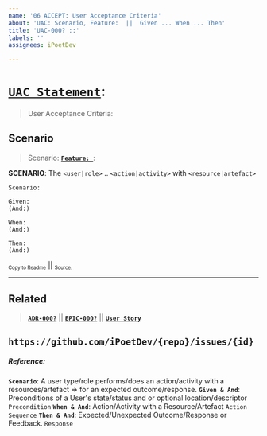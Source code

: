 ```yaml
---
name: '06 ACCEPT: User Acceptance Criteria'
about: 'UAC: Scenario, Feature:  ||  Given ... When ... Then'
title: 'UAC-000? ::'
labels: ''
assignees: iPoetDev

---
```


# **[`UAC Statement`]()**:
> User Acceptance Criteria:

## Scenario
> Scenario: **[`Feature: `]()**:

**SCENARIO**: The `<user|role>`  ..  `<action|activity>`  with  `<resource|artefact>`
```
Scenario:

Given:
(And:)

When:
(And:)

Then:
(And:)
```
<small><sub>Copy to Readme</sub></small> || <small><sub>Source: []()</sub></small>

---

## Related
> **[`ADR-000?`](https://github.com/iPoetDev/)**   ||   **[`EPIC-000?`](https://github.com/iPoetDev/)**  ||   **[`User Story`](https://github.com/iPoetDev/)**


`https://github.com/iPoetDev/{repo}/issues/{id}`
---

##### Reference:

**`Scenario`**:  A user type/role performs/does an action/activity with a resources/artefact => for an expected outcome/response.
**`Given & And`**: Preconditions of a User's state/status and or optional location/descriptor `Precondition`
**`When & And`**:  Action/Activity with a Resource/Artefact `Action Sequence`
**`Then & And`**: Expected/Unexpected Outcome/Response or Feedback. `Response`
